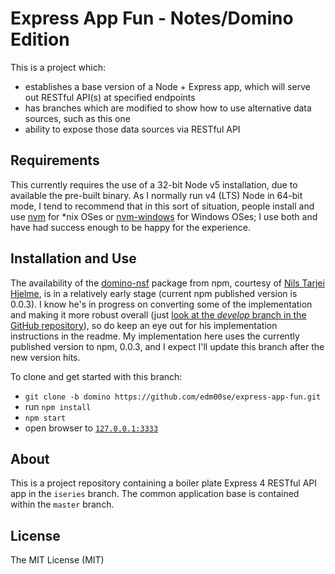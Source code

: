 # Express App Fun - Notes/Domino Edition

This is a project which:

* establishes a base version of a Node + Express app, which will serve out RESTful API(s) at specified endpoints
* has branches which are modified to show how to use alternative data sources, such as this one
* ability to expose those data sources via RESTful API

## Requirements
This currently requires the use of a 32-bit Node v5 installation, due to available the pre-built binary. As I normally run v4 (LTS) Node in 64-bit mode, I tend to recommend that in this sort of situation, people install and use [nvm](https://github.com/creationix/nvm) for *nix OSes or [nvm-windows](https://github.com/coreybutler/nvm-windows) for Windows OSes; I use both and have had success enough to be happy for the experience.

## Installation and Use
The availability of the [domino-nsf](https://www.npmjs.com/package/domino-nsf) package from npm, courtesy of [Nils Tarjei Hjelme](https://github.com/nthjelme), is in a relatively early stage (current npm published version is 0.0.3). I know he's in progress on converting some of the implementation and making it more robust overall (just [look at the _develop_ branch in the GitHub repository](https://github.com/nthjelme/nodejs-domino/tree/develop)), so do keep an eye out for his implementation instructions in the readme. My implementation here uses the currently published version to npm, 0.0.3, and I expect I'll update this branch after the new version hits.

To clone and get started with this branch:

* `git clone -b domino https://github.com/edm00se/express-app-fun.git`
* run `npm install`
* `npm start`
* open browser to [`127.0.0.1:3333`](http://127.0.0.1:3333)

## About

This is a project repository containing a boiler plate Express 4 RESTful API app in the `iseries` branch. The common application base is contained within the `master` branch.

## License

The MIT License (MIT)